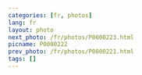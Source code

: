 ```yaml
---
categories: [fr, photos]
lang: fr
layout: photo
next_photo: /fr/photos/P0000223.html
picname: P0000222
prev_photo: /fr/photos/P0000221.html
tags: []
---
```

